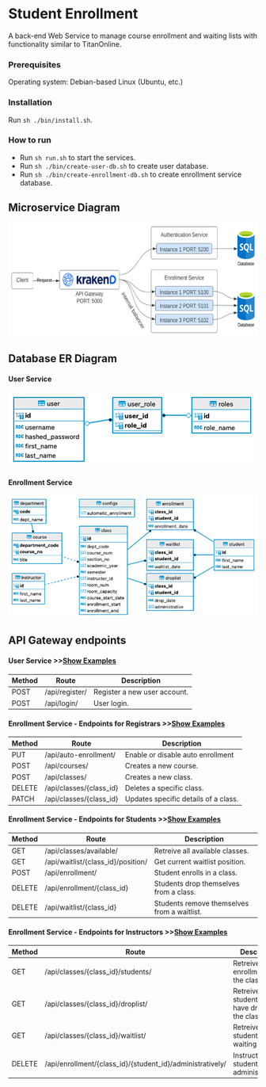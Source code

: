 # Student Enrollment
A back-end Web Service to manage course enrollment and waiting lists with functionality similar to TitanOnline.

### Prerequisites
Operating system: Debian-based Linux (Ubuntu, etc.) 

### Installation
Run `sh ./bin/install.sh`.

### How to run
- Run `sh run.sh` to start the services.
- Run `sh ./bin/create-user-db.sh` to create user database.
- Run `sh ./bin/create-enrollment-db.sh` to create enrollment service database.

## Microservice Diagram
<img src="https://raw.githubusercontent.com/NLTN/Assets/main/StudentEnrollment/APIGateway.svg" height="230">

## Database ER Diagram
#### User Service
<img src="https://github.com/NLTN/Assets/blob/main/StudentEnrollment/UserERDiagram.png?raw=true">

#### Enrollment Service
<img src="https://github.com/NLTN/Assets/blob/main/StudentEnrollment/EnrollmentERDiagram.png?raw=true">

## API Gateway endpoints
#### User Service >>[Show Examples](../../wiki/Examples-‐-User-Endpoints)
| Method | Route            | Description                   |
|--------|------------------|-------------------------------|
|POST    | /api/register/	| Register a new user account.	|
|POST    | /api/login/		| User login.                   |

#### Enrollment Service - Endpoints for Registrars >>[Show Examples](../../wiki/Examples-‐-Registrar-Endpoints)
| Method | Route                    | Description                               |
|--------|--------------------------|-------------------------------------------|
|PUT     | /api/auto-enrollment/    | Enable or disable auto enrollment         |
|POST    | /api/courses/            | Creates a new course.                     |
|POST    | /api/classes/            | Creates a new class.                      |
|DELETE  | /api/classes/{class_id}  | Deletes a specific class.                 |
|PATCH   | /api/classes/{class_id}  | Updates specific details of a class.      |


#### Enrollment Service - Endpoints for Students >>[Show Examples](../../wiki/Examples-‐-Student-Endpoints)
| Method | Route                                | Description                                |
|--------|--------------------------------------|--------------------------------------------|
|GET     | /api/classes/available/              | Retreive all available classes.            |
|GET     | /api/waitlist/{class_id}/position/   | Get current waitlist position.             |
|POST    | /api/enrollment/                     | Student enrolls in a class.                |
|DELETE  | /api/enrollment/{class_id}           | Students drop themselves from a class.     |
|DELETE  | /api/waitlist/{class_id}             | Students remove themselves from a waitlist.|

#### Enrollment Service - Endpoints for Instructors >>[Show Examples](../../wiki/Examples-‐-Instructor-Endpoints)
| Method | Route                                | Description                               |
|--------|--------------------------------------|-------------------------------------------|
|GET     | /api/classes/{class_id}/students/    | Retreive current enrollment for the classes.  |
|GET     | /api/classes/{class_id}/droplist/    | Retreive students who have dropped the class  |
|GET     | /api/classes/{class_id}/waitlist/    | Retreive students in the waiting list        |
|DELETE  | /api/enrollment/{class_id}/{student_id}/administratively/   | Instructors drop students administratively. |

